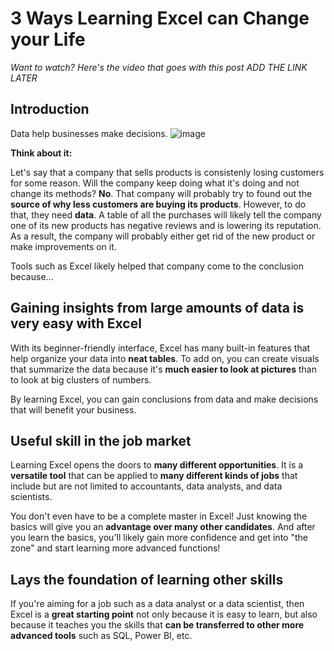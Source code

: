 # 3 Ways Learning Excel can Change your Life
_Want to watch? Here's the video that goes with this post ADD THE LINK LATER_

## Introduction
Data help businesses make decisions. 
![image](https://user-images.githubusercontent.com/112503726/213962443-cd835720-70fc-43f1-a9f7-8cf9c2fca571.png)

**Think about it:** 

Let's say that a company that sells products is consistenly losing customers for some reason. Will the company keep doing what it's doing and not change its methods? **No**. That company will probably try to found out the **source of why less customers are buying its products**. However, to do that, they need **data**. A table of all the purchases will likely tell the company one of its new products has negative reviews and is lowering its reputation. As a result, the company will probably either get rid of the new product or make improvements on it. 

Tools such as Excel likely helped that company come to the conclusion because...

## Gaining insights from large amounts of data is very easy with Excel
With its beginner-friendly interface, Excel has many built-in features that help organize your data into **neat tables**. To add on, you can create visuals that summarize the data because it's **much easier to look at pictures** than to look at big clusters of numbers.

By learning Excel, you can gain conclusions from data and make decisions that will benefit your business. 

## Useful skill in the job market
Learning Excel opens the doors to **many different opportunities**. It is a **versatile tool** that can be applied to **many different kinds of jobs** that include but are not limited to accountants, data analysts, and data scientists.

You don't even have to be a complete master in Excel! Just knowing the basics will give you an **advantage over many other candidates**. And after you learn the basics, you'll likely gain more confidence and get into "the zone" and start learning more advanced functions!  

## Lays the foundation of learning other skills
If you're aiming for a job such as a data analyst or a data scientist, then Excel is a **great starting point** not only because it is easy to learn, but also because it teaches you the skills that **can be transferred to other more advanced tools** such as SQL, Power BI, etc.  
